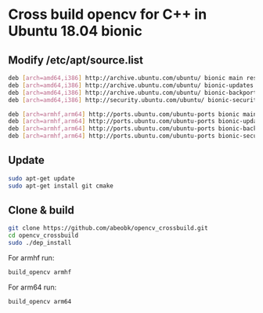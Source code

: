 # Cross build opencv for C++ in Ubuntu 18.04 bionic

## Modify /etc/apt/source.list

```bash
deb [arch=amd64,i386] http://archive.ubuntu.com/ubuntu/ bionic main restricted universe multiverse
deb [arch=amd64,i386] http://archive.ubuntu.com/ubuntu/ bionic-updates main restricted universe multiverse
deb [arch=amd64,i386] http://archive.ubuntu.com/ubuntu/ bionic-backports main restricted universe multiverse
deb [arch=amd64,i386] http://security.ubuntu.com/ubuntu/ bionic-security main restricted universe multiverse

deb [arch=armhf,arm64] http://ports.ubuntu.com/ubuntu-ports bionic main restricted universe multiverse
deb [arch=armhf,arm64] http://ports.ubuntu.com/ubuntu-ports bionic-updates main restricted universe multiverse
deb [arch=armhf,arm64] http://ports.ubuntu.com/ubuntu-ports bionic-backports main restricted universe multiverse
deb [arch=armhf,arm64] http://ports.ubuntu.com/ubuntu-ports bionic-security main restricted universe multiverse
```

## Update
``` bash
sudo apt-get update
sudo apt-get install git cmake
```

## Clone & build

``` bash
git clone https://github.com/abeobk/opencv_crossbuild.git
cd opencv_crossbuild
sudo ./dep_install
```

For armhf run:
```bash
build_opencv armhf
```

For arm64 run:
```bash
build_opencv arm64
```
